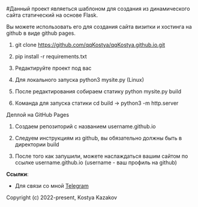 #Данный проект являеться шаблоном для создания из динамического сайта статический на основе Flask.

Вы можете использовать его для создания сайта визитки и хостинга на github в виде github pages.

1) git clone https://github.com/qqKostya/qqKostya.github.io.git

2) pip install -r requirements.txt

3) Редактируйте проект под вас

4) Для локального запуска python3 mysite.py (Linux)

5) После редактирования собираем статику python mysite.py build

6) Команда для запуска статики cd build -> python3 -m http.server

Деплой на GitHub Pages

1) Создаем репозиторий с названием username.github.io

2) Следуем инструкциям из github, вы обязательно должны быть в директории build

3) После того как запушили, можете наслаждаться вашим сайтом по ссылке username.github.io (username - ваш профиль на github)


**Ссылки**:
- Для связи со мной [Telegram](https://t.me/kazakovqq)



Copyright (c) 2022-present, Kostya Kazakov


